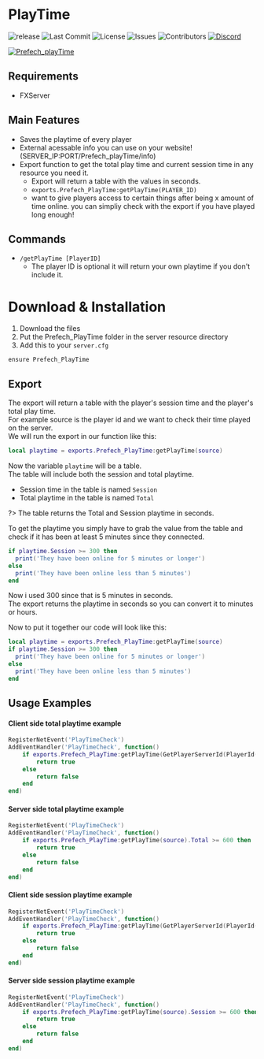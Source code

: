 # PlayTime

![release](https://img.shields.io/github/release/Prefech/Prefech_playTime.png)
![Last Commit](https://img.shields.io/github/last-commit/Prefech/Prefech_playTime)
![License](https://img.shields.io/github/license/Prefech/Prefech_playTime.png)
![Issues](https://img.shields.io/github/issues/Prefech/Prefech_playTime.png)
![Contributors](https://img.shields.io/github/contributors/Prefech/Prefech_playTime.png)
[![Discord](https://discordapp.com/api/guilds/721339695199682611/widget.png)](https://discord.gg/prefech)

[![Prefech_playTime](https://i.gyazo.com/3894b03d4351bcb566ec85afc7f9b231.png)](https://github.com/Prefech/Prefech_playTime)

## Requirements
- FXServer

## Main Features
- Saves the playtime of every player
- External acessable info you can use on your website! (SERVER_IP:PORT/Prefech_playTime/info)
- Export function to get the total play time and current session time in any resource you need it.
  - Export will return a table with the values in seconds.
  - `exports.Prefech_PlayTime:getPlayTime(PLAYER_ID)`
  - want to give players access to certain things after being x amount of time online. you can simpliy check with the export if you have played long enough!

## Commands
- `/getPlayTime [PlayerID]`
  - The player ID is optional it will return your own playtime if you don't include it.

# Download & Installation
1. Download the files
2. Put the Prefech_PlayTime folder in the server resource directory
3. Add this to your `server.cfg`
```
ensure Prefech_PlayTime
```

## Export
The export will return a table with the player's session time and the player's total play time.  
For example source is the player id and we want to check their time played on the server.  
We will run the export in our function like this:  
```lua
local playtime = exports.Prefech_PlayTime:getPlayTime(source)
```
Now the variable `playtime` will be a table.  
The table will include both the session and total playtime.  
- Session time in the table is named `Session`
- Total playtime in the table is named `Total`

?> The table returns the Total and Session playtime in seconds.  

To get the playtime you simply have to grab the value from the table and check if it has been at least 5 minutes since they connected.  
```lua
if playtime.Session >= 300 then
  print('They have been online for 5 minutes or longer')
else
  print('They have been online less than 5 minutes')
end
```
Now i used 300 since that is 5 minutes in seconds.  
The export returns the playtime in seconds so you can convert it to minutes or hours.  

Now to put it together our code will look like this:  
```lua
local playtime = exports.Prefech_PlayTime:getPlayTime(source)
if playtime.Session >= 300 then
  print('They have been online for 5 minutes or longer')
else
  print('They have been online less than 5 minutes')
end
```


## Usage Examples

#### Client side total playtime example
```lua
RegisterNetEvent('PlayTimeCheck')
AddEventHandler('PlayTimeCheck', function()
    if exports.Prefech_PlayTime:getPlayTime(GetPlayerServerId(PlayerId())).Total >= 600 then
        return true
    else
        return false
    end
end)
```

#### Server side total playtime example
```lua
RegisterNetEvent('PlayTimeCheck')
AddEventHandler('PlayTimeCheck', function()
    if exports.Prefech_PlayTime:getPlayTime(source).Total >= 600 then
        return true
    else
        return false
    end
end)
```

#### Client side session playtime example
```lua
RegisterNetEvent('PlayTimeCheck')
AddEventHandler('PlayTimeCheck', function()
    if exports.Prefech_PlayTime:getPlayTime(GetPlayerServerId(PlayerId())).Session >= 600 then
        return true
    else
        return false
    end
end)
```

#### Server side session playtime example
```lua
RegisterNetEvent('PlayTimeCheck')
AddEventHandler('PlayTimeCheck', function()
    if exports.Prefech_PlayTime:getPlayTime(source).Session >= 600 then
        return true
    else
        return false
    end
end)
```